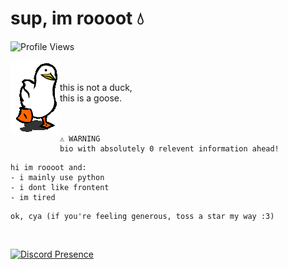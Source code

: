 # sup, im roooot 💧
![Profile Views](https://komarev.com/ghpvc/?username=agenericapple&style=for-the-badge&color=blue)

<img align="left" src="assets/duck.gif"><br /><br />
this is not a duck,<br />
this is a goose.
<br /><br /><br />

```
⚠️ WARNING
bio with absolutely 0 relevent information ahead!
```

```
hi im roooot and:
- i mainly use python
- i dont like frontent
- im tired
```

```
ok, cya (if you're feeling generous, toss a star my way :3)
```
<br />

[![Discord Presence](https://lanyard.cnrad.dev/api/919268666305024010)](https://discord.com/users/919268666305024010)
